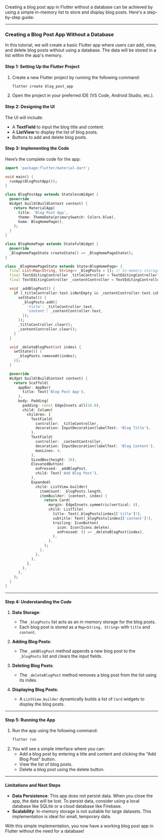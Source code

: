 Creating a blog post app in Flutter without a database can be achieved by using a simple in-memory list to store and display blog posts. Here's a step-by-step guide:

---

### **Creating a Blog Post App Without a Database**

In this tutorial, we will create a basic Flutter app where users can add, view, and delete blog posts without using a database. The data will be stored in a list within the app's memory.

#### **Step 1: Setting Up the Flutter Project**

1. Create a new Flutter project by running the following command:
   ```bash
   flutter create blog_post_app
   ```
2. Open the project in your preferred IDE (VS Code, Android Studio, etc.).

#### **Step 2: Designing the UI**

The UI will include:
- A **TextField** to input the blog title and content.
- A **ListView** to display the list of blog posts.
- Buttons to add and delete blog posts.

#### **Step 3: Implementing the Code**

Here’s the complete code for the app:

```dart
import 'package:flutter/material.dart';

void main() {
  runApp(BlogPostApp());
}

class BlogPostApp extends StatelessWidget {
  @override
  Widget build(BuildContext context) {
    return MaterialApp(
      title: 'Blog Post App',
      theme: ThemeData(primarySwatch: Colors.blue),
      home: BlogHomePage(),
    );
  }
}

class BlogHomePage extends StatefulWidget {
  @override
  _BlogHomePageState createState() => _BlogHomePageState();
}

class _BlogHomePageState extends State<BlogHomePage> {
  final List<Map<String, String>> _blogPosts = []; // In-memory storage for blog posts
  final TextEditingController _titleController = TextEditingController();
  final TextEditingController _contentController = TextEditingController();

  void _addBlogPost() {
    if (_titleController.text.isNotEmpty && _contentController.text.isNotEmpty) {
      setState(() {
        _blogPosts.add({
          'title': _titleController.text,
          'content': _contentController.text,
        });
      });
      _titleController.clear();
      _contentController.clear();
    }
  }

  void _deleteBlogPost(int index) {
    setState(() {
      _blogPosts.removeAt(index);
    });
  }

  @override
  Widget build(BuildContext context) {
    return Scaffold(
      appBar: AppBar(
        title: Text('Blog Post App'),
      ),
      body: Padding(
        padding: const EdgeInsets.all(16.0),
        child: Column(
          children: [
            TextField(
              controller: _titleController,
              decoration: InputDecoration(labelText: 'Blog Title'),
            ),
            TextField(
              controller: _contentController,
              decoration: InputDecoration(labelText: 'Blog Content'),
              maxLines: 4,
            ),
            SizedBox(height: 10),
            ElevatedButton(
              onPressed: _addBlogPost,
              child: Text('Add Blog Post'),
            ),
            Expanded(
              child: ListView.builder(
                itemCount: _blogPosts.length,
                itemBuilder: (context, index) {
                  return Card(
                    margin: EdgeInsets.symmetric(vertical: 8),
                    child: ListTile(
                      title: Text(_blogPosts[index]['title']!),
                      subtitle: Text(_blogPosts[index]['content']!),
                      trailing: IconButton(
                        icon: Icon(Icons.delete),
                        onPressed: () => _deleteBlogPost(index),
                      ),
                    ),
                  );
                },
              ),
            ),
          ],
        ),
      ),
    );
  }
}
```

---

#### **Step 4: Understanding the Code**

1. **Data Storage**: 
   - The `_blogPosts` list acts as an in-memory storage for the blog posts.
   - Each blog post is stored as a `Map<String, String>` with `title` and `content`.

2. **Adding Blog Posts**: 
   - The `_addBlogPost` method appends a new blog post to the `_blogPosts` list and clears the input fields.

3. **Deleting Blog Posts**: 
   - The `_deleteBlogPost` method removes a blog post from the list using its index.

4. **Displaying Blog Posts**:
   - A `ListView.builder` dynamically builds a list of `Card` widgets to display the blog posts.

---

#### **Step 5: Running the App**

1. Run the app using the following command:
   ```bash
   flutter run
   ```
2. You will see a simple interface where you can:
   - Add a blog post by entering a title and content and clicking the "Add Blog Post" button.
   - View the list of blog posts.
   - Delete a blog post using the delete button.

---

#### **Limitations and Next Steps**

- **Data Persistence**: This app does not persist data. When you close the app, the data will be lost. To persist data, consider using a local database like SQLite or a cloud database like Firebase.
- **Scalability**: In-memory storage is not suitable for large datasets. This implementation is ideal for small, temporary data.

With this simple implementation, you now have a working blog post app in Flutter without the need for a database!
